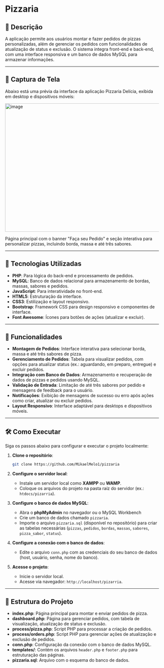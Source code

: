 

# Pizzaria 


## 🧾 Descrição

A aplicação permite aos usuários montar e fazer pedidos de pizzas personalizadas, além de gerenciar os pedidos com funcionalidades de atualização de status e exclusão. O sistema integra front-end e back-end, com uma interface responsiva e um banco de dados MySQL para armazenar informações.

---

## 📸 Captura de Tela

Abaixo está uma prévia da interface da aplicação Pizzaria Delícia, exibida em desktop e dispositivos móveis:

<img width="908" height="420" alt="image" src="https://github.com/user-attachments/assets/cb5c563b-efa2-46b5-ad84-6ccb61e5dbdd" />



Página principal com o banner "Faça seu Pedido" e seção interativa para personalizar pizzas, incluindo borda, massa e até três sabores.

---

## 🚀 Tecnologias Utilizadas

- **PHP**: Para lógica do back-end e processamento de pedidos.
- **MySQL**: Banco de dados relacional para armazenamento de bordas, massas, sabores e pedidos.
- **JavaScript**: Para interatividade no front-end.
- **HTML5**: Estruturação da interface.
- **CSS3**: Estilização e layout responsivo.
- **Bootstrap**: Framework CSS para design responsivo e componentes de interface.
- **Font Awesome**: Ícones para botões de ações (atualizar e excluir).

---

## 📌 Funcionalidades

- **Montagem de Pedidos**: Interface interativa para selecionar borda, massa e até três sabores de pizza.
- **Gerenciamento de Pedidos**: Tabela para visualizar pedidos, com opções para atualizar status (ex.: aguardando, em preparo, entregue) e excluir pedidos.
- **Integração com Banco de Dados**: Armazenamento e recuperação de dados de pizzas e pedidos usando MySQL.
- **Validação de Entrada**: Limitação de até três sabores por pedido e mensagens de feedback para o usuário.
- **Notificações**: Exibição de mensagens de sucesso ou erro após ações como criar, atualizar ou excluir pedidos.
- **Layout Responsivo**: Interface adaptável para desktops e dispositivos móveis.

---

## 🛠️ Como Executar

Siga os passos abaixo para configurar e executar o projeto localmente:

1. **Clone o repositório**:
   ```bash
   git clone https://github.com/MikaelMelo1/pizzaria
   ```

2. **Configure o servidor local**:
   - Instale um servidor local como **XAMPP** ou **WAMP**.
   - Coloque os arquivos do projeto na pasta raíz do servidor (ex.: `htdocs/pizarria`).

3. **Configure o banco de dados MySQL**:
   - Abra o **phpMyAdmin** no navegador ou o MySQL Workbench
   - Crie um banco de dados chamado `pizzaria`.
   - Importe o arquivo `pizzaria.sql` (disponível no repositório) para criar as tabelas necessárias (`pizzas`, `pedidos`, `bordas`, `massas`, `sabores`, `pizza_sabor`, `status`).

4. **Configure a conexão com o banco de dados**:
   - Edite o arquivo `conn.php` com as credenciais do seu banco de dados (host, usuário, senha, nome do banco).

5. **Acesse o projeto**:
   - Inicie o servidor local.
   - Acesse via navegador: `http://localhost/pizarria`.

---

## 📂 Estrutura do Projeto

- **index.php**: Página principal para montar e enviar pedidos de pizza.
- **dashboard.php**: Página para gerenciar pedidos, com tabela de visualização, atualização de status e exclusão.
- **process/pizza.php**: Script PHP para processar a criação de pedidos.
- **process/orders.php**: Script PHP para gerenciar ações de atualização e exclusão de pedidos.
- **conn.php**: Configuração da conexão com o banco de dados MySQL.
- **templates/**: Contém os arquivos `header.php` e `footer.php` para estruturação das páginas.
- **pizzaria.sql**: Arquivo com o esquema do banco de dados.

